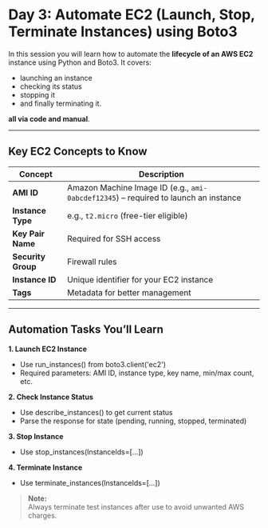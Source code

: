 # Day 3: Automate EC2 (Launch, Stop, Terminate Instances) using Boto3

In this session you will learn how to automate the **lifecycle of an AWS EC2** instance using Python and Boto3. 
It covers: 
-  launching an instance
-  checking its status
-  stopping it
-  and finally terminating it.

 **all via code and manual**.

---

##  Key EC2 Concepts to Know

| Concept            | Description                                                                         |
| ------------------ | ----------------------------------------------------------------------------------- |
| **AMI ID**         | Amazon Machine Image ID (e.g., `ami-0abcdef12345`) – required to launch an instance |
| **Instance Type**  | e.g., `t2.micro` (free-tier eligible)                                               |
| **Key Pair Name**  | Required for SSH access                                                             |
| **Security Group** | Firewall rules                                                                      |
| **Instance ID**    | Unique identifier for your EC2 instance                                             |
| **Tags**           | Metadata for better management                                                      |

---

##  Automation Tasks You’ll Learn
**1. Launch EC2 Instance**
- Use run_instances() from boto3.client('ec2')
- Required parameters: AMI ID, instance type, key name, min/max count, etc.

**2. Check Instance Status**
- Use describe_instances() to get current status
- Parse the response for state (pending, running, stopped, terminated)

**3. Stop Instance**
- Use stop_instances(InstanceIds=[...])

**4. Terminate Instance**
- Use terminate_instances(InstanceIds=[...])


> **Note:**  
> Always terminate test instances after use to avoid unwanted AWS charges.
